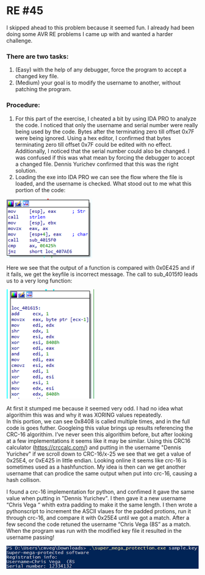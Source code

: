 # RE #45

I skipped ahead to this problem because it seemed fun. I already had been doing some AVR RE problems I came up with and wanted a harder challenge. 

### There are two tasks:

1)	(Easy) with the help of any debugger, force the program to accept a changed key file.
2)	(Medium) your goal is to modify the username to another, without patching the program.

### Procedure:

1)	For this part of the exercise, I cheated a bit by using IDA PRO to analyze the code. I noticed that only the username and serial number were really being used by the code. Bytes after the terminating zero till offset 0x7F were being ignored. Using a hex editor, I confirmed that bytes terminating zero till offset 0x7F could be edited with no effect. Additionally, I noticed that the serial number could also be changed. I was confused if this was what mean by forcing the debugger to accept a changed file. Dennis Yurichev confirmed that this was the right solution. 
2)	Loading the exe into IDA PRO we can see the flow where the file is loaded, and the username is checked. What stood out to me what this portion of the code:

![args](https://raw.githubusercontent.com/ChrisVega/RE-challenges-write-up/main/%2345/comp.png)

Here we see that the output of a function is compared with 0x0E425 and if it fails, we get the keyfile is incorrect message. The call to sub_4015f0 leads us to a very long function: 

![args](https://raw.githubusercontent.com/ChrisVega/RE-challenges-write-up/main/%2345/snip.png)

At first it stumped me because it seemed very odd. I had no idea what algorithim this was and why it was XORING values repeatedly.  
In this portion, we can see 0x8408 is called multiple times, and in the full code is goes futher. Googleing this value brings up results referencing the CRC-16 algorithim. 
I’ve never seen this algorithim before, but after looking at a few implementations it seems like it may be similar. 
Using this CRC16 calculator (https://crccalc.com/) and putting in the username "Dennis Yurichev" if we scroll down to CRC-16/x-25 we see that we get a value of 0x25E4, 
or 0xE425 in little endian. Looking online it seems like crc-16 is sometimes used as a hashfunction. My idea is then can we get another username that can prodice the same output when put into crc-16, 
causing a hash collison. 

I found a crc-16 implementation for python, and confimed it gave the same value when putting in "Dennis Yurichev". I then gave it a new username “Chris Vega     “ 
whith extra padding to make it the same length. I then wrote a pythonscript to increment the ASCII vlaues for the padded protions, run it through crc-16, and compare it with 0x25E4 until we got a match. 
After a few second the code retuned the username “Chris Vega  (8S” as a match. When the program was run with the modified key file it resulted in the username passing!


![args](https://raw.githubusercontent.com/ChrisVega/RE-challenges-write-up/main/%2345/pass.png)

